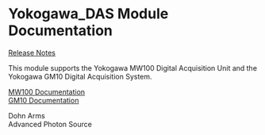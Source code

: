 Yokogawa\_DAS Module Documentation
==================================

[Release Notes](YokogawaDASReleaseNotes.md)

This module supports the Yokogawa MW100 Digital Acquisition Unit and the
Yokogawa GM10 Digital Acquisition System.

[MW100 Documentation](MW100Doc.md)  
[GM10 Documentation](GM10Doc.md)

Dohn Arms\
Advanced Photon Source
